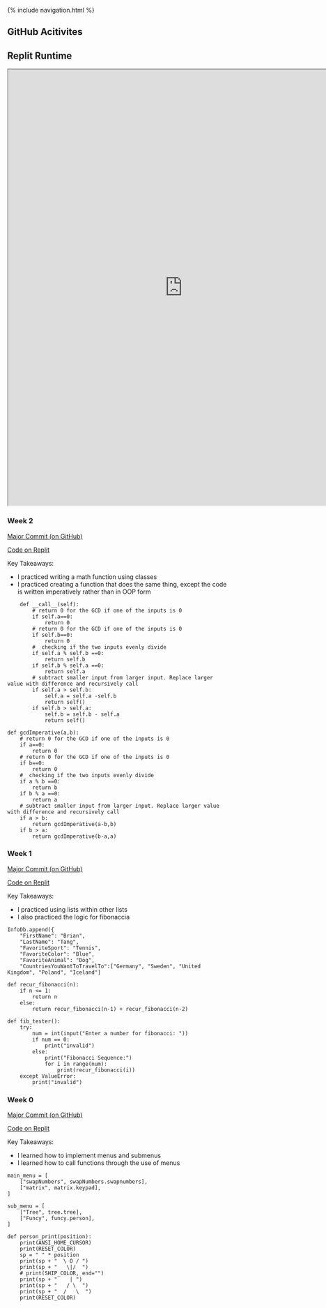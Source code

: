 {% include navigation.html %}

## GitHub Acitivites

## Replit Runtime

<iframe height="1000px" width="800px" src="https://replit.com/@bgt072105/curly-ladle?lite=true#main.py"></iframe>

### Week 2
[Major Commit (on GitHub)](https://github.com/bgt072105/curly-ladle/commit/b2452959b694c1b35c2480bf824b8d706c2e6d4b)

[Code on Replit](https://replit.com/join/shwebjagoo-bgt072105)

Key Takeaways:
* I practiced writing a math function using classes
* I practiced creating a function that does the same thing, except the code is written imperatively rather than in OOP form

```
    def __call__(self):
        # return 0 for the GCD if one of the inputs is 0
        if self.a==0:
            return 0
        # return 0 for the GCD if one of the inputs is 0
        if self.b==0:
            return 0
        #  checking if the two inputs evenly divide
        if self.a % self.b ==0:
            return self.b
        if self.b % self.a ==0:
            return self.a
        # subtract smaller input from larger input. Replace larger value with difference and recursively call
        if self.a > self.b:
            self.a = self.a -self.b
            return self()
        if self.b > self.a:
            self.b = self.b - self.a
            return self()
```
```
def gcdImperative(a,b):
    # return 0 for the GCD if one of the inputs is 0
    if a==0:
        return 0
    # return 0 for the GCD if one of the inputs is 0
    if b==0:
        return 0
    #  checking if the two inputs evenly divide
    if a % b ==0:
        return b
    if b % a ==0:
        return a
    # subtract smaller input from larger input. Replace larger value with difference and recursively call
    if a > b:
        return gcdImperative(a-b,b)
    if b > a:
        return gcdImperative(b-a,a)
```

### Week 1
[Major Commit (on GitHub)](https://github.com/bgt072105/curly-ladle/commit/421a528084577742ca3caa54ae8882048602d509)

[Code on Replit](https://replit.com/join/shwebjagoo-bgt072105)

Key Takeaways:
* I practiced using lists within other lists
* I also practiced the logic for fibonaccia

```
InfoDb.append({
    "FirstName": "Brian",
    "LastName": "Tang",
    "FavoriteSport": "Tennis",
    "FavoriteColor": "Blue",
    "FavoriteAnimal": "Dog",
    "CountriesYouWantToTravelTo":["Germany", "Sweden", "United Kingdom", "Poland", "Iceland"]
```
```
def recur_fibonacci(n):
    if n <= 1:
        return n
    else:
        return recur_fibonacci(n-1) + recur_fibonacci(n-2)

def fib_tester():
    try:
        num = int(input("Enter a number for fibonacci: "))
        if num == 0:
            print("invalid")
        else:
            print("Fibonacci Sequence:")
            for i in range(num):
                print(recur_fibonacci(i))
    except ValueError:
        print("invalid")
```

### Week 0
[Major Commit (on GitHub)](https://github.com/bgt072105/curly-ladle/commit/76c23152314b69f9234e98475552dedd69916de0)

[Code on Replit](https://replit.com/join/shwebjagoo-bgt072105)

Key Takeaways:
* I learned how to implement menus and submenus
* I learned how to call functions through the use of menus

```
main_menu = [
    ["swapNumbers", swapNumbers.swapnumbers],
    ["matrix", matrix.keypad],
]

sub_menu = [
    ["Tree", tree.tree],
    ["Funcy", funcy.person],
]
```
```
def person_print(position):
    print(ANSI_HOME_CURSOR)
    print(RESET_COLOR)
    sp = " " * position
    print(sp + "  \ O / ")
    print(sp + "   \|/  ")
    # print(SHIP_COLOR, end="")
    print(sp + "    | ")
    print(sp + "   / \  ")
    print(sp + "  /   \  ")
    print(RESET_COLOR)
 ```
